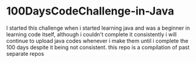 # 100DaysCodeChallenge-in-Java
I started this challenge when i started learning java and was a beginner in learning code itself, although i couldn't complete it consistently i will continue to upload java codes whenever i make them until i complete the 100 days despite it being not consistent. this repo is a compilation of past separate repos
